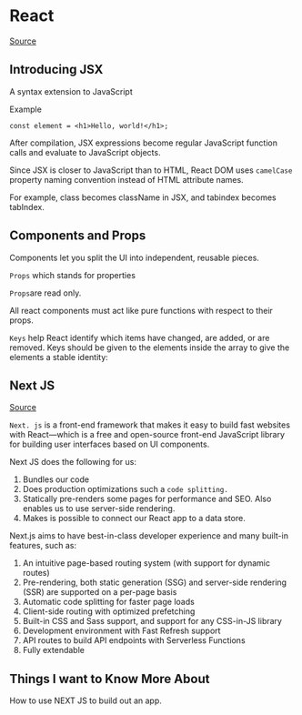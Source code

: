 # React

[Source](https://reactjs.org/docs/hello-world.html)

## Introducing JSX

A syntax extension to JavaScript

Example

`const element = <h1>Hello, world!</h1>;`

After compilation, JSX expressions become regular JavaScript function calls and evaluate to JavaScript objects.

Since JSX is closer to JavaScript than to HTML, React DOM uses `camelCase` property naming convention instead of HTML attribute names.

For example, class becomes className in JSX, and tabindex becomes tabIndex.

## Components and Props

Components let you split the UI into independent, reusable pieces.

`Props` which stands for properties

`Props`are read only.

All react components must act like pure functions with respect to their props.

`Keys` help React identify which items have changed, are added, or are removed. Keys should be given to the elements inside the array to give the elements a stable identity:

## Next JS

[Source](https://nextjs.org/learn/basics/create-nextjs-app)
 
`Next. js` is a front-end framework that makes it easy to build fast websites with React—which is a free and open-source front-end JavaScript library for building user interfaces based on UI components.

Next JS does the following for us:

1. Bundles our code
2. Does production optimizations such a `code splitting.`
3. Statically pre-renders some pages for performance and SEO. Also enables us to use server-side rendering.
4. Makes is possible to connect our React app to a data store.

Next.js aims to have best-in-class developer experience and many built-in features, such as:

1. An intuitive page-based routing system (with support for dynamic routes)
2. Pre-rendering, both static generation (SSG) and server-side rendering (SSR) are supported on a per-page basis
3. Automatic code splitting for faster page loads
4. Client-side routing with optimized prefetching
5. Built-in CSS and Sass support, and support for any CSS-in-JS library
6. Development environment with Fast Refresh support
7. API routes to build API endpoints with Serverless Functions
8. Fully extendable

## Things I want to Know More About

How to use NEXT JS to build out an app.